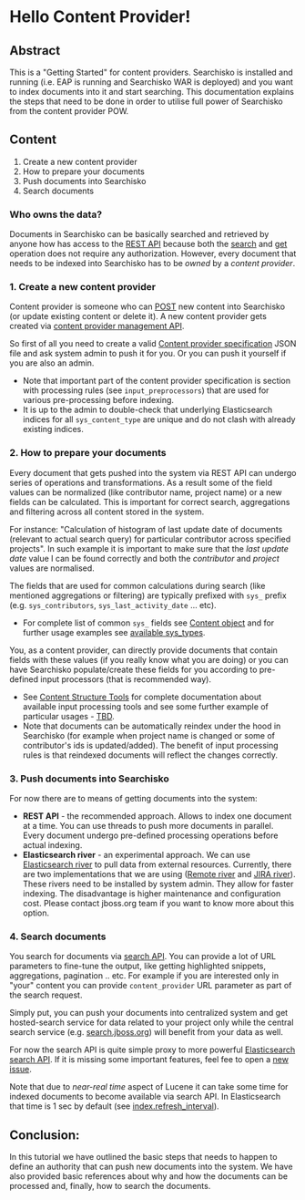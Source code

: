 # Hello Content Provider!

## Abstract

This is a "Getting Started" for content providers. Searchisko is installed and running (i.e. EAP is running and Searchisko WAR is deployed) and you want to index documents into it and start searching. This documentation explains the steps that need to be done in order to utilise full power of Searchisko from the content provider POW.

## Content

1. Create a new content provider
2. How to prepare your documents
3. Push documents into Searchisko
4. Search documents

### Who owns the data?

Documents in Searchisko can be basically searched and retrieved by anyone how has access to the [REST API](http://docs.jbossorg.apiary.io/) because both the [search](http://docs.jbossorg.apiary.io/#searchapi) and [get](http://docs.jbossorg.apiary.io/#contentpushapi) operation does not require any authorization. However, every document that needs to be indexed into Searchisko has to be *owned* by a *content provider*.

### 1. Create a new content provider

Content provider is someone who can [POST](http://docs.jbossorg.apiary.io/#contentpushapi) new content into Searchisko (or update existing content or delete it). A new content provider gets created via [content provider management API](http://docs.jbossorg.apiary.io/#managementapicontentproviders).

So first of all you need to create a valid [Content provider specification](https://github.com/searchisko/searchisko/blob/master/documentation/rest-api/management/content_provider.md) JSON file and ask system admin to push it for you. Or you can push it yourself if you are also an admin.

* Note that important part of the content provider specification is section with processing rules (see `input_preprocessors`) that are used for various pre-processing before indexing.
* It is up to the admin to double-check that underlying Elasticsearch indices for all `sys_content_type` are unique and do not clash with already existing indices.

### 2. How to prepare your documents

Every document that gets pushed into the system via REST API can undergo series of operations and transformations. As a result some of the field values can be normalized (like contributor name, project name) or a new fields can be calculated. This is important for correct search, aggregations and filtering across all content stored in the system.

For instance: "Calculation of histogram of last update date of documents (relevant to actual search query) for particular contributor across specified projects". In such example it is important to make sure that the _last update date_ value I can be found correctly and both the _contributor_ and _project_ values are normalised.

The fields that are used for common calculations during search (like mentioned aggregations or filtering) are typically prefixed with `sys_` prefix (e.g. `sys_contributors`, `sys_last_activity_date` … etc).

* For complete list of common `sys_` fields see [Content object](https://github.com/searchisko/searchisko/blob/master/documentation/rest-api/content/dcp_content_object.md) and for further usage examples see [available sys_types](https://github.com/searchisko/searchisko/blob/master/documentation/rest-api/README.md).

You, as a content provider, can directly provide  documents that contain fields with these values (if you really know what you are doing) or you can have Searchisko populate/create these fields for you according to pre-defined input processors (that is recommended way).

* See [Content Structure Tools](https://github.com/jbossorg/structured-content-tools) for complete documentation about available input processing tools and see some further example of particular usages - [TBD](#tbd).
* Note that documents can be automatically reindex under the hood in Searchisko (for example when project name is changed or some of contributor's ids is updated/added). The benefit of input processing rules is that reindexed documents will reflect the changes correctly.

### 3. Push documents into Searchisko

For now there are to means of getting documents into the system:

* **REST API** - the recommended approach. Allows to index one document at a time. You can use threads to push more documents in parallel. Every document undergo pre-defined processing operations before actual indexing.
* **Elasticsearch river** - an experimental approach. We can use [Elasticsearch river](http://www.elasticsearch.org/guide/en/elasticsearch/rivers/1.3/index.html) to pull data from external resources. Currently, there are two implementations that we are using ([Remote river](https://github.com/searchisko/elasticsearch-river-remote) and [JIRA river](https://github.com/searchisko/elasticsearch-river-jira)). These rivers need to be installed by system admin. They allow for faster indexing. The disadvantage is higher maintenance and configuration cost. Please contact jboss.org team if you want to know more about this option.

### 4. Search documents

You search for documents via [search API](http://docs.jbossorg.apiary.io/#searchapi). You can provide a lot of URL parameters to fine-tune the output, like getting highlighted snippets, aggregations, pagination .. etc. For example if you are interested only in "your" content you can provide `content_provider` URL parameter as part of the search request.

Simply put, you can push your documents into centralized system and get hosted-search service for data related to your project only while the central search service (e.g. [search.jboss.org](http://search.jboss.org/)) will benefit from your data as well.

For now the search API is quite simple proxy to more powerful [Elasticsearch search API](http://www.elasticsearch.org/guide/en/elasticsearch/reference/1.3/search.html). If it is missing some important features, feel fee to open a [new issue](https://github.com/searchisko/searchisko/issues).

Note that due to _near-real time_ aspect of Lucene it can take some time for indexed documents to become available via search API. In Elasticsearch that time is 1 sec by default (see [index.refresh_interval](http://www.elasticsearch.org/guide/en/elasticsearch/reference/1.3/index-modules.html)).

## Conclusion:

In this tutorial we have outlined the basic steps that needs to happen to define an authority that can push new documents into the system. We have also provided basic references about why and how the documents can be processed and, finally, how to search the documents. 





